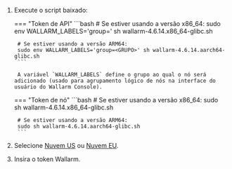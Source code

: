 1. Execute o script baixado:

    === "Token de API"
        ```bash
        # Se estiver usando a versão x86_64:
        sudo env WALLARM_LABELS='group=<GRUPO>' sh wallarm-4.6.14.x86_64-glibc.sh

        # Se estiver usando a versão ARM64:
        sudo env WALLARM_LABELS='group=<GRUPO>' sh wallarm-4.6.14.aarch64-glibc.sh
        ```        

        A variável `WALLARM_LABELS` define o grupo ao qual o nó será adicionado (usado para agrupamento lógico de nós na interface do usuário do Wallarm Console).

    === "Token de nó"
        ```bash
        # Se estiver usando a versão x86_64:
        sudo sh wallarm-4.6.14.x86_64-glibc.sh

        # Se estiver usando a versão ARM64:
        sudo sh wallarm-4.6.14.aarch64-glibc.sh
        ```

1. Selecione [Nuvem US](https://us1.my.wallarm.com/) ou [Nuvem EU](https://my.wallarm.com/).
1. Insira o token Wallarm.
